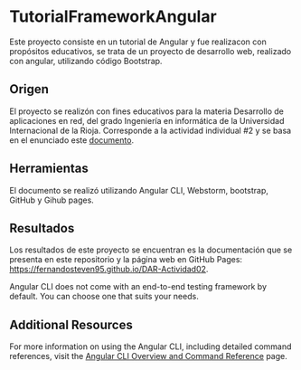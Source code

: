 # TutorialFrameworkAngular

Este proyecto consiste en un tutorial de Angular y fue realizacon con propósitos educativos, se trata de un proyecto de desarrollo web, realizado con angular, utilizando código Bootstrap.

## Origen

El proyecto se realizón con fines educativos para la materia Desarrollo de aplicaciones en red, del grado Ingeniería en informática de la Universidad Internacional de la Rioja. Corresponde a la actividad individual #2 y se basa en el enunciado este [documento](https://alumnosunir-my.sharepoint.com/:w:/g/personal/fernando_zambrano314_comunidadunir_net/EU6Mn773yUpDshznfURqdeIBq5qjfkTJow28sesaKnl1Yw?e=qRGRJA).

## Herramientas

El documento se realizó utilizando Angular CLI, Webstorm, bootstrap, GitHub y Gihub pages.

## Resultados 

Los resultados de este proyecto se encuentran es la documentación que se presenta en este repositorio y la página web en GitHub Pages: https://fernandosteven95.github.io/DAR-Actividad02.


Angular CLI does not come with an end-to-end testing framework by default. You can choose one that suits your needs.

## Additional Resources

For more information on using the Angular CLI, including detailed command references, visit the [Angular CLI Overview and Command Reference](https://angular.dev/tools/cli) page.
